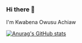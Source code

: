 ### Hi there 👋

I'm Kwabena Owusu Achiaw 

[![Anurag's GitHub stats](https://github-readme-stats.vercel.app/api?username=kwabs77)](https://github.com/anuraghazra/github-readme-stats)


<!--
**Kwabs77/Kwabs77** is a ✨ _special_ ✨ repository because its `README.md` (this file) appears on your GitHub profile.

Here are some ideas to get you started:

- 🔭 I’m currently working on ...
- 🌱 I’m currently learning ...
- 👯 I’m looking to collaborate on ...
- 🤔 I’m looking for help with ...
- 💬 Ask me about ...
- 📫 How to reach me: ...
- 😄 Pronouns: ...
- ⚡ Fun fact: ...
-->
